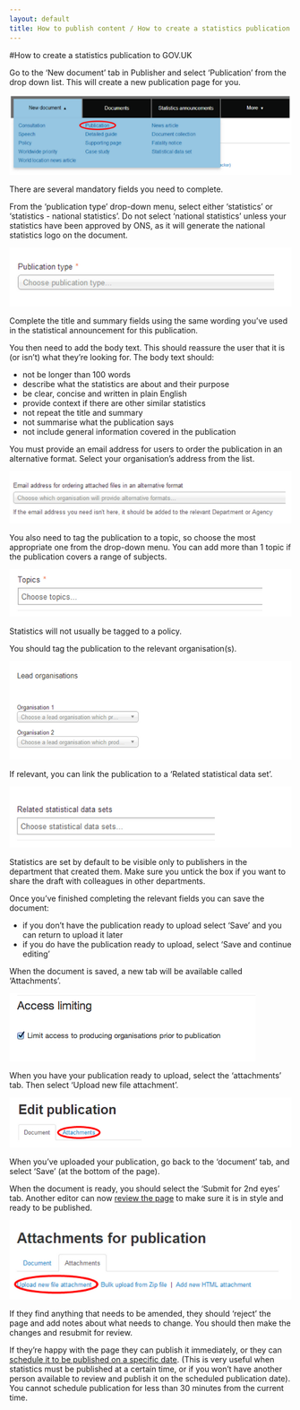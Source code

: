 ```yaml
---
layout: default
title: How to publish content / How to create a statistics publication
---
```

#How to create a statistics publication to GOV.UK

Go to the ‘New document’ tab in Publisher and select ‘Publication’ from the drop down list. This will create a new publication page for you.

![stats 9](stats9.png)

There are several mandatory fields you need to complete.

From the ‘publication type’ drop-down menu, select either ‘statistics’ or ‘statistics - national statistics’. Do not select ‘national statistics’ unless your statistics have been approved by ONS, as it will generate the national statistics logo on the document.

![stats 10](stats10.png)

Complete the title and summary fields using the same wording you’ve used in the statistical announcement for this publication.

You then need to add the body text. This should reassure the user that it is (or isn’t) what they’re looking for. The body text should:

* not be longer than 100 words
* describe what the statistics are about and their purpose
* be clear, concise and written in plain English
* provide context if there are other similar statistics
* not repeat the title and summary 
* not summarise what the publication says
* not include general information covered in the publication

You must provide an email address for users to order the publication in an alternative format. Select your organisation’s address from the list.

![stats 11](stats11.png)

You also need to tag the publication to a topic, so choose the most appropriate one from the drop-down menu. You can add more than 1 topic if the publication covers a range of subjects.

![stats 12](stats12.png)

Statistics will not usually be tagged to a policy.

You should tag the publication to the relevant organisation(s).

![stats 13](stats13.png)

If relevant, you can link the publication to a ‘Related statistical data set’.

![stats 14](stats14.png)

Statistics are set by default to be visible only to publishers in the department that created them. Make sure you untick the box if you want to share the draft with colleagues in other departments.

Once you’ve finished completing the relevant fields you can save the document:

* if you don’t have the publication ready to upload select ‘Save’ and you can return to upload it later
* if you do have the publication ready to upload, select ‘Save and continue editing’

When the document is saved, a new tab will be available called ‘Attachments’. 

![stats 15](stats15.png)

When you have your publication ready to upload, select the ‘attachments’ tab. Then select ‘Upload new file attachment’.

![stats 16](stats16.png)

When you’ve uploaded your publication, go back to the ‘document’ tab, and select ‘Save’ (at the bottom of the page).

When the document is ready, you should select the ‘Submit for 2nd eyes’ tab. Another editor can now [review the page](https://insidegovuk.blog.gov.uk/2014/05/29/what-to-check-before-you-publish-a-2i-checklist/) to make sure it is in style and ready to be published. 

![stats 17](stats17.png)

If they find anything that needs to be amended, they should ‘reject’ the page and add notes about what needs to change. You should then make the changes and resubmit for review.

If they’re happy with the page they can publish it immediately, or they can [schedule it to be published on a specific date](http://alphagov.github.io/inside-government-admin-guide/creating-documents/scheduled-publishing.html). (This is very useful when statistics must be published at a certain time, or if you won’t have another person available to review and publish it on the scheduled publication date). You cannot schedule publication for less than 30 minutes from the current time.
